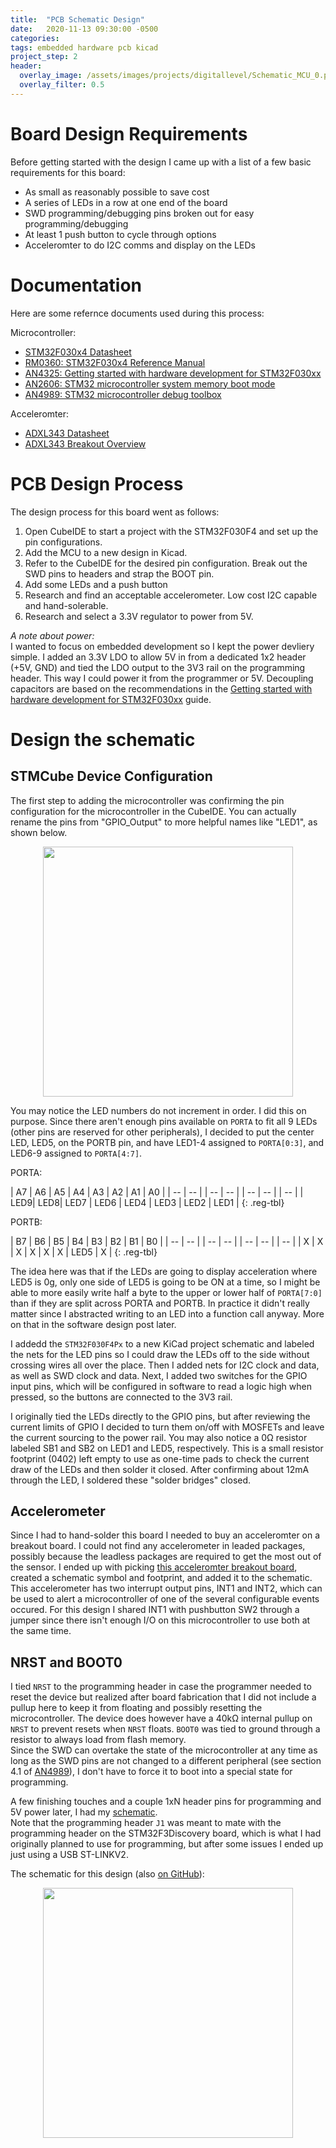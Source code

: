 ```yaml
---
title:  "PCB Schematic Design"
date:   2020-11-13 09:30:00 -0500
categories: 
tags: embedded hardware pcb kicad
project_step: 2
header:
  overlay_image: /assets/images/projects/digitallevel/Schematic_MCU_0.png
  overlay_filter: 0.5
---
```


 <!--- START OF CONTENT --->

# Board Design Requirements
Before getting started with the design I came up with a list of a few basic requirements for this board:
- As small as reasonably possible to save cost
- A series of LEDs in a row at one end of the board
- SWD programming/debugging pins broken out for easy programming/debugging
- At least 1 push button to cycle through options
- Acceleromter to do I2C comms and display on the LEDs

# Documentation
Here are some refernce documents used during this process:   

Microcontroller:  
- [STM32F030x4 Datasheet][hw_datasheet]
- [RM0360: STM32F030x4 Reference Manual][hw_ref_man]
- [AN4325: Getting started with hardware development for STM32F030xx][hw_dev_doc]
- [AN2606: STM32 microcontroller system memory boot mode][hw_boot_opts]
- [AN4989: STM32 microcontroller debug toolbox][hw_debug_ref]  

Acceleromter:  
- [ADXL343 Datasheet][accel_ds]
- [ADXL343 Breakout Overview][accel_breakout_overview]

#  PCB Design Process
The design process for this board went as follows:
1.  Open CubeIDE to start a project with the STM32F030F4 and set up the pin configurations.
1.  Add the MCU to a new design in Kicad.
1.  Refer to the CubeIDE for the desired pin configuration.  Break out the SWD pins to headers and strap the BOOT pin.
1.  Add some LEDs and a push button
1.  Research and find an acceptable accelerometer.  Low cost I2C capable and hand-solerable.
1.  Research and select a 3.3V regulator to power from 5V.

*A note about power:*  
I wanted to focus on embedded development so I kept the power devliery simple.  I added an 3.3V LDO to allow 5V in from a dedicated 1x2 header (+5V, GND) and tied the LDO output to the 3V3 rail on the programming header.  This way I  could power it from the programmer or 5V. Decoupling capacitors are based on the recommendations in the [Getting started with hardware development for STM32F030xx][hw_dev_doc] guide.

# Design the schematic
## STMCube Device Configuration
The first step to adding the microcontroller was confirming the pin configuration for the microcontroller in the CubeIDE.  You can actually rename the pins from "GPIO_Output" to more helpful names like "LED1", as shown below.
<div align="center">
<img src="{{site.url}}/assets/images/projects/digitallevel/CubeMX_NamedPinAssignments.png" width="400">
</div>

You may notice the LED numbers do not increment in order.  I did this on purpose.  Since there aren't enough pins available on `PORTA` to fit all 9 LEDs (other pins are reserved for other peripherals), I decided to put the center LED, LED5, on the PORTB pin, and have LED1-4 assigned to `PORTA[0:3]`, and LED6-9 assigned to `PORTA[4:7]`.  

PORTA:  

| A7 | A6 | A5 | A4 | A3 | A2 | A1 | A0 |
| -- | -- | | -- | -- | | -- | -- | | -- | 
| LED9| LED8| LED7 | LED6 | LED4 | LED3 | LED2 | LED1 |
{: .reg-tbl}

PORTB:

| B7 | B6 | B5 | B4 | B3 | B2 | B1 | B0 |
| -- | -- | | -- | -- | | -- | -- | | -- | 
|  X  |  X  |  X  |  X  |  X  |  X  | LED5 |  X  |
{: .reg-tbl}

The idea here was that if the LEDs are going to display acceleration where LED5 is 0g, only one side of LED5 is going to be ON at a time, so I might be able to more easily write half a byte to the upper or lower half of `PORTA[7:0]` than if they are split across PORTA and PORTB.  In practice it didn't really matter since I abstracted writing to an LED into a function call anyway.  More on that in the software design post later. 


I addedd the `STM32F030F4Px` to a new KiCad project schematic and labeled the nets for the LED pins so I could draw the LEDs off to the side without crossing wires all over the place.  Then I added nets for I2C clock and data, as well as SWD clock and data.  Next, I added two switches for the GPIO input pins, which will be configured in software to read a logic high when pressed, so the buttons are connected to the 3V3 rail. 

I originally tied the LEDs directly to the GPIO pins, but after reviewing the current limits of GPIO I decided to turn them on/off with MOSFETs and leave the current sourcing to the power rail.  You may also notice a 0<span>&#8486;</span> <!--Ohm--> resistor labeled SB1 and SB2 on LED1 and LED5, respectively.  This is a small resistor footprint (0402) left empty to use as one-time pads to check the current draw of the LEDs and then solder it closed.  After confirming about 12mA through the LED, I soldered these "solder bridges" closed. 

## Accelerometer
Since I had to hand-solder this board I needed to buy an acceleromter on a breakout board. I could not find any accelerometer in leaded packages, possibly because the leadless packages are required to get the most out of the sensor.  I ended up with picking [this acceleromter breakout board][accel], created a schematic symbol and footprint, and added it to the schematic.    
This accelerometer has two interrupt output pins, INT1 and INT2, which can be used to alert a microcontroller of one of the several configurable events occured. For this design I shared INT1 with pushbutton SW2 through a jumper since there isn't enough I/O on this microcontroller to use both at the same time. 

## NRST and BOOT0
I tied `NRST` to the programming header in case the programmer needed to reset the device but realized after board fabrication that I did not include a pullup here to keep it from floating and possibly resetting the microcontroller. The device does however have a 40k<span>&#8486;</span> <!--Ohm--> internal pullup on `NRST` to prevent resets when `NRST` floats.  `BOOT0` was tied to ground through a resistor to always load from flash memory.  
Since the SWD can overtake the state of the microcontroller at any time as long as the SWD pins are not changed to a different peripheral (see section 4.1 of [AN4989][hw_debug_ref]), I don't have to force it to boot into a special state for programming.  

A few finishing touches and a couple 1xN header pins for programming and 5V power later, I had my [schematic][schematic_pdf_github].  
Note that the programming header `J1` was meant to mate with the programming header on the STM32F3Discovery board, which is what I had originally planned to use for programming, but after some issues I ended up just using a USB ST-LINKV2. 

The schematic for this design (also [on GitHub][schematic_pdf_github]):  
<div align="center">
<img src="{{site.url}}/assets/images/projects/digitallevel/led_level_pcb.svg" height="400">
</div>


 <!--- END OF CONTENT --->

[hw_dev_doc]: https://www.st.com/content/ccc/resource/technical/document/application_note/91/66/2d/8c/f9/b5/47/55/DM00089834.pdf/files/DM00089834.pdf/jcr:content/translations/en.DM00089834.pdf
[hw_boot_opts]:https://www.st.com/content/ccc/resource/technical/document/application_note/b9/9b/16/3a/12/1e/40/0c/CD00167594.pdf/files/CD00167594.pdf/jcr:content/translations/en.CD00167594.pdf
[hw_ref_man]:https://www.st.com/resource/en/reference_manual/dm00091010-stm32f030x4x6x8xc-and-stm32f070x6xb-advanced-armbased-32bit-mcus-stmicroelectronics.pdf
[hw_datasheet]:https://www.st.com/resource/en/datasheet/stm32f030f4.pdf
[accel]:https://www.adafruit.com/product/4097
[hw_debug_ref]:https://www.st.com/resource/en/application_note/dm00354244-stm32-microcontroller-debug-toolbox-stmicroelectronics.pdf
[accel_ds]:https://www.analog.com/media/en/technical-documentation/data-sheets/ADXL343.pdf
[accel_breakout_overview]:https://learn.adafruit.com/adxl343-breakout-learning-guide?view=all
[schematic_pdf_github]:https://github.com/christopherdean11/DigitalLevel/blob/master/DigitalLevelSchematic.pdf